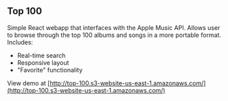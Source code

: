 ## Top 100

Simple React webapp that interfaces with the Apple Music API. Allows user to browse through the top 100 albums and songs in a more portable format. Includes:

- Real-time search
- Responsive layout
- "Favorite" functionality

View demo at [http://top-100.s3-website-us-east-1.amazonaws.com/](http://top-100.s3-website-us-east-1.amazonaws.com/)